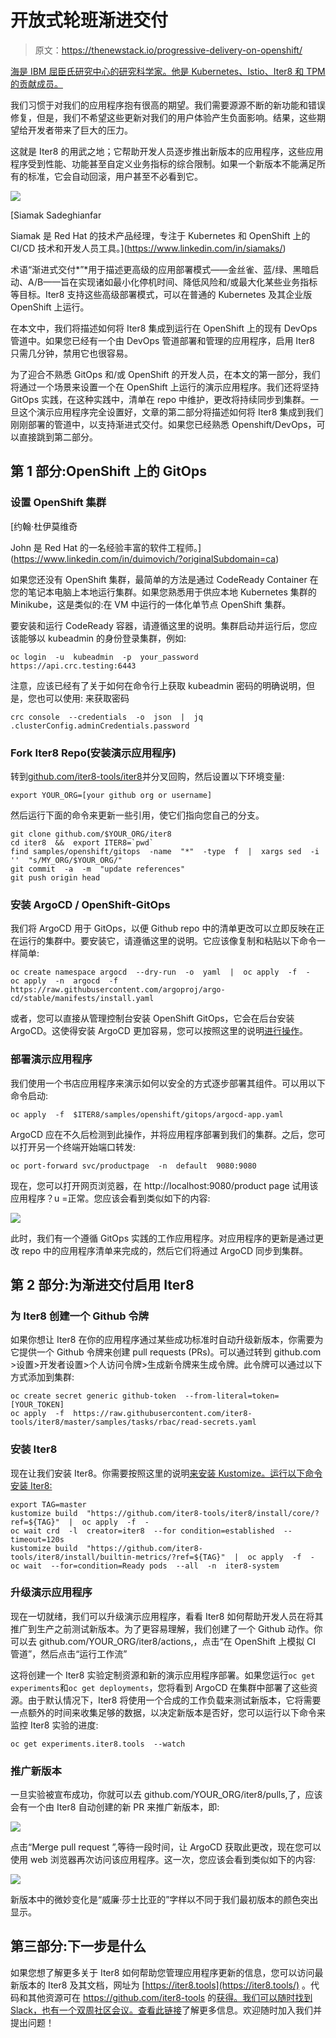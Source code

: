# 开放式轮班渐进交付

> 原文：<https://thenewstack.io/progressive-delivery-on-openshift/>

[](https://researcher.watson.ibm.com/researcher/view.php?person=us-haih)

[海是 IBM 屈臣氏研究中心的研究科学家。他是 Kubernetes、Istio、Iter8 和 TPM 的贡献成员。](https://researcher.watson.ibm.com/researcher/view.php?person=us-haih)

[](https://researcher.watson.ibm.com/researcher/view.php?person=us-haih)[](https://researcher.watson.ibm.com/researcher/view.php?person=us-haih)

我们习惯于对我们的应用程序抱有很高的期望。我们需要源源不断的新功能和错误修复，但是，我们不希望这些更新对我们的用户体验产生负面影响。结果，这些期望给开发者带来了巨大的压力。

这就是 Iter8 的用武之地；它帮助开发人员逐步推出新版本的应用程序，这些应用程序受到性能、功能甚至自定义业务指标的综合限制。如果一个新版本不能满足所有的标准，它会自动回滚，用户甚至不必看到它。

![](img/7b95c42b6a05caa617784841eb7b0e25.png)

 [Siamak Sadeghianfar

Siamak 是 Red Hat 的技术产品经理，专注于 Kubernetes 和 OpenShift 上的 CI/CD 技术和开发人员工具。](https://www.linkedin.com/in/siamaks/) 

术语“渐进式交付*”*用于描述更高级的应用部署模式——金丝雀、蓝/绿、黑暗启动、A/B——旨在实现诸如最小化停机时间、降低风险和/或最大化某些业务指标等目标。Iter8 支持这些高级部署模式，可以在普通的 Kubernetes 及其企业版 OpenShift 上运行。

在本文中，我们将描述如何将 Iter8 集成到运行在 OpenShift 上的现有 DevOps 管道中。如果您已经有一个由 DevOps 管道部署和管理的应用程序，启用 Iter8 只需几分钟，禁用它也很容易。

为了迎合不熟悉 GitOps 和/或 OpenShift 的开发人员，在本文的第一部分，我们将通过一个场景来设置一个在 OpenShift 上运行的演示应用程序。我们还将坚持 GitOps 实践，在这种实践中，清单在 repo 中维护，更改将持续同步到集群。一旦这个演示应用程序完全设置好，文章的第二部分将描述如何将 Iter8 集成到我们刚刚部署的管道中，以支持渐进式交付。如果您已经熟悉 Openshift/DevOps，可以直接跳到第二部分。

## 第 1 部分:OpenShift 上的 GitOps

### 设置 OpenShift 集群

 [约翰·杜伊莫维奇

John 是 Red Hat 的一名经验丰富的软件工程师。](https://www.linkedin.com/in/duimovich/?originalSubdomain=ca) 

如果您还没有 OpenShift 集群，最简单的方法是通过 CodeReady Container 在您的笔记本电脑上本地运行集群。如果您熟悉用于供应本地 Kubernetes 集群的 Minikube，这是类似的:在 VM 中运行的一体化单节点 OpenShift 集群。

要安装和运行 CodeReady 容器，请遵循这里的说明。集群启动并运行后，您应该能够以 kubeadmin 的身份登录集群，例如:

```
oc login  -u  kubeadmin  -p  your_password https://api.crc.testing:6443

```

注意，应该已经有了关于如何在命令行上获取 kubeadmin 密码的明确说明，但是，您也可以使用:
来获取密码

```
crc console  --credentials  -o  json  |  jq  .clusterConfig.adminCredentials.password

```

### Fork Iter8 Repo(安装演示应用程序)

转到[github.com/iter8-tools/iter8](https://github.com/iter8-tools/iter8)并分叉回购，然后设置以下环境变量:

```
export YOUR_ORG=[your github org or username]

```

然后运行下面的命令来更新一些引用，使它们指向您自己的分支。

```
git clone github.com/$YOUR_ORG/iter8
cd iter8  &&  export ITER8=`pwd`
find samples/openshift/gitops  -name  "*"  -type  f  |  xargs sed  -i  ''  "s/MY_ORG/$YOUR_ORG/"
git commit  -a  -m  "update references"
git push origin head

```

### 安装 ArgoCD / OpenShift-GitOps

我们将 ArgoCD 用于 GitOps，以便 Github repo 中的清单更改可以立即反映在正在运行的集群中。要安装它，请遵循这里的说明。它应该像复制和粘贴以下命令一样简单:

```
oc create namespace argocd  --dry-run  -o  yaml  |  oc apply  -f  -
oc apply  -n  argocd  -f  https://raw.githubusercontent.com/argoproj/argo-cd/stable/manifests/install.yaml

```

或者，您可以直接从管理控制台安装 OpenShift GitOps，它会在后台安装 ArgoCD。这使得安装 ArgoCD 更加容易，您可以按照这里的说明[进行操作](https://docs.openshift.com/container-platform/4.8/cicd/gitops/installing-openshift-gitops.html)。

### 部署演示应用程序

我们使用一个书店应用程序来演示如何以安全的方式逐步部署其组件。可以用以下命令启动:

```
oc apply  -f  $ITER8/samples/openshift/gitops/argocd-app.yaml

```

ArgoCD 应在不久后检测到此操作，并将应用程序部署到我们的集群。之后，您可以打开另一个终端开始端口转发:

```
oc port-forward svc/productpage  -n  default  9080:9080

```

现在，您可以打开网页浏览器，在 http://localhost:9080/product page 试用该应用程序？u =正常。您应该会看到类似如下的内容:

![](img/74ce510dabf398fe511e1d6f352857f8.png)

此时，我们有一个遵循 GitOps 实践的工作应用程序。对应用程序的更新是通过更改 repo 中的应用程序清单来完成的，然后它们将通过 ArgoCD 同步到集群。

## 第 2 部分:为渐进交付启用 Iter8

### 为 Iter8 创建一个 Github 令牌

如果你想让 Iter8 在你的应用程序通过某些成功标准时自动升级新版本，你需要为它提供一个 Github 令牌来创建 pull requests (PRs)。可以通过转到 github.com >设置>开发者设置>个人访问令牌>生成新令牌来生成令牌。此令牌可以通过以下方式添加到集群:

```
oc create secret generic github-token  --from-literal=token=[YOUR_TOKEN]
oc apply  -f  https://raw.githubusercontent.com/iter8-tools/iter8/master/samples/tasks/rbac/read-secrets.yaml

```

### 安装 Iter8

现在让我们安装 Iter8。你需要按照这里的说明[来安装 Kustomize。运行以下命令安装 Iter8:](https://kubectl.docs.kubernetes.io/installation/kustomize/) 

```
export TAG=master
kustomize build  "https://github.com/iter8-tools/iter8/install/core/?ref=${TAG}"  |  oc apply  -f  -
oc wait crd  -l  creator=iter8  --for condition=established  --timeout=120s
kustomize build  "https://github.com/iter8-tools/iter8/install/builtin-metrics/?ref=${TAG}"  |  oc apply  -f  -
oc wait  --for=condition=Ready pods  --all  -n  iter8-system

```

### 升级演示应用程序

现在一切就绪，我们可以升级演示应用程序，看看 Iter8 如何帮助开发人员在将其推广到生产之前测试新版本。为了更容易理解，我们创建了一个 Github 动作。你可以去 github.com/YOUR_ORG/iter8/actions,，点击“在 OpenShift 上模拟 CI 管道”，然后点击“运行工作流”

这将创建一个 Iter8 实验定制资源和新的演示应用程序部署。如果您运行`oc get experiments`和`oc get deployments`，您将看到 ArgoCD 在集群中部署了这些资源。由于默认情况下，Iter8 将使用一个合成的工作负载来测试新版本，它将需要一点额外的时间来收集足够的数据，以决定新版本是否好，您可以运行以下命令来监控 Iter8 实验的进度:

```
oc get experiments.iter8.tools  --watch

```

### 推广新版本

一旦实验被宣布成功，你就可以去 github.com/YOUR_ORG/iter8/pulls,了，应该会有一个由 Iter8 自动创建的新 PR 来推广新版本，即:

![](img/504734ff9bfe9fb7a9618cde528be047.png)

点击“Merge pull request ”,等待一段时间，让 ArgoCD 获取此更改，现在您可以使用 web 浏览器再次访问该应用程序。这一次，您应该会看到类似如下的内容:

![](img/133cc3437f9f32d748793572cbc7d85a.png)

新版本中的微妙变化是“威廉·莎士比亚的”字样以不同于我们最初版本的颜色突出显示。

## 第三部分:下一步是什么

如果您想了解更多关于 Iter8 如何帮助您管理应用程序更新的信息，您可以访问最新版本的 Iter8 及其文档，网址为 [https://iter8.tools](https://iter8.tools/) 。代码和其他资源可在 https://github.com/iter8-tools 的[获得。我们可以随时找到 Slack，也有一个双周社区会议。查看此](https://github.com/iter8-tools)[链接](https://iter8.tools/0.7/getting-started/help/#iter8-community-meetings)了解更多信息。欢迎随时加入我们并提出问题！

<svg xmlns:xlink="http://www.w3.org/1999/xlink" viewBox="0 0 68 31" version="1.1"><title>Group</title> <desc>Created with Sketch.</desc></svg>